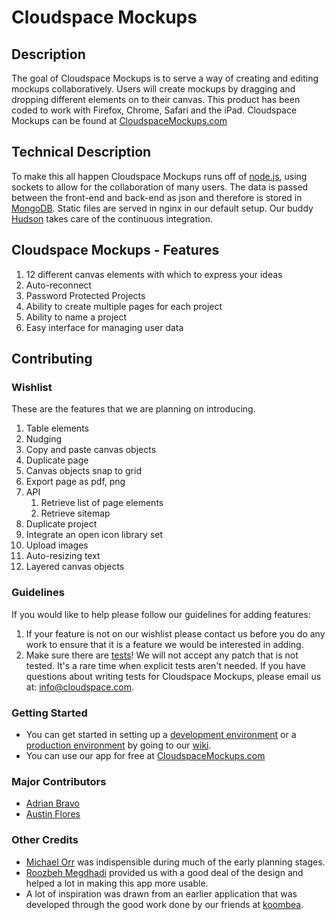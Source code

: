 # Cloudspace Mockups

## Description

The goal of Cloudspace Mockups is to serve a way of creating and editing mockups collaboratively. Users will create mockups by dragging and dropping different elements on to their canvas.  This product has been coded to work with Firefox, Chrome, Safari and the iPad. Cloudspace Mockups can be found at [CloudspaceMockups.com](http://cloudspacemockups.com)

## Technical Description

To make this all happen Cloudspace Mockups runs off of [node.js](http://nodejs.org/), using sockets to allow for the collaboration of many users.  The data is passed between the front-end and back-end as json and therefore is stored in [MongoDB](http://www.mongodb.org/). Static files are served in nginx in our default setup. Our buddy [Hudson](http://hudson-ci.org/) takes care of the continuous integration.

## Cloudspace Mockups - Features

1. 12 different canvas elements with which to express your ideas
2. Auto-reconnect
3. Password Protected Projects
4. Ability to create multiple pages for each project
5. Ability to name a project
6. Easy interface for managing user data
  
## Contributing

### Wishlist

These are the features that we are planning on introducing.

1. Table elements
2. Nudging
3. Copy and paste canvas objects
4. Duplicate page
5. Canvas objects snap to grid
6. Export page as pdf, png
7. API
	1. Retrieve list of page elements
	2. Retrieve sitemap
8. Duplicate project
9. Integrate an open icon library set
10. Upload images
11. Auto-resizing text
12. Layered canvas objects

### Guidelines

If you would like to help please follow our guidelines for adding features:

1. If your feature is not on our wishlist please contact us before you do any work to ensure that it is a feature we would be interested in adding.
2. Make sure there are [tests](https://github.com/cloudspace/mockups/wiki/Testing)! We will not accept any patch that is not tested.
   It's a rare time when explicit tests aren't needed. If you have questions
   about writing tests for Cloudspace Mockups, please email us at: info@cloudspace.com.

### Getting Started

* You can get started in setting up a [development environment](https://github.com/cloudspace/mockups/wiki/Development-Setup "Development") or a [production environment](https://github.com/cloudspace/mockups/wiki/EC2-Setup "Production") by going to our [wiki](https://github.com/cloudspace/mockups/wiki "wiki").
* You can use our app for free at [CloudspaceMockups.com](http://cloudspacemockups.com "Make Some Mockups!")

### Major Contributors

* [Adrian Bravo](https://github.com/adrianbravo)
* [Austin Flores](https://github.com/unflores)

### Other Credits

* [Michael Orr](https://github.com/imightbeinatree) was indispensible during much of the early planning stages.
* [Roozbeh Megdhadi](http://www.roozbehmeghdadi.com/) provided us with a good deal of the design and helped a lot in making this app more usable.
* A lot of inspiration was drawn from an earlier application that was developed through the good work done by our friends at [koombea](http://koombea.com/).
